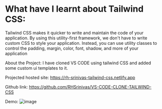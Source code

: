 # What have I learnt about Tailwind CSS:
Tailwind CSS makes it quicker to write and maintain the code of your application. By using this utility-first framework,
we don't have to write custom CSS to style your application. Instead, you can use utility classes to control the padding, margin, color, font, shadow, and more of your application

About the Project:
  I have cloned VS CODE using tailwind CSS and added some custom ui templates to it.

Projected hosted site:
https://rh-srinivas-tailwind-css.netlify.app

Github link:
https://github.com/RHSrinivas/VS-CODE-CLONE-TAILWIND-CSS

Demo:
![image](https://user-images.githubusercontent.com/51736971/211135641-53a453a2-6144-43b8-9e60-b638423886c7.png)
